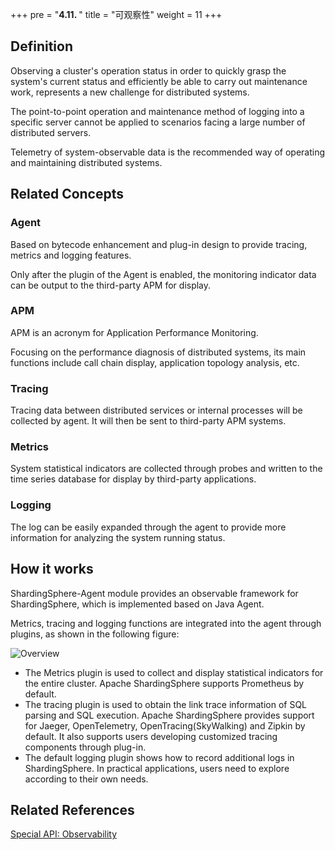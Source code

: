 +++
pre = "<b>4.11. </b>"
title = "可观察性"
weight = 11
+++

## Definition
Observing a cluster's operation status in order to quickly grasp the system's current status and efficiently be able to carry out maintenance work, represents a new challenge for distributed systems.

The point-to-point operation and maintenance method of logging into a specific server cannot be applied to scenarios facing a large number of distributed servers.

Telemetry of system-observable data is the recommended way of operating and maintaining distributed systems.

## Related Concepts

### Agent
Based on bytecode enhancement and plug-in design to provide tracing, metrics and logging features.

Only after the plugin of the Agent is enabled, the monitoring indicator data can be output to the third-party APM for display.

### APM
APM is an acronym for Application Performance Monitoring.

Focusing on the performance diagnosis of distributed systems, its main functions include call chain display, application topology analysis, etc.

### Tracing
Tracing data between distributed services or internal processes will be collected by agent. It will then be sent to third-party APM systems.

### Metrics
System statistical indicators are collected through probes and written to the time series database for display by third-party applications.

### Logging
The log can be easily expanded through the agent to provide more information for analyzing the system running status.

## How it works
ShardingSphere-Agent module provides an observable framework for ShardingSphere, which is implemented based on Java Agent.

Metrics, tracing and logging functions are integrated into the agent through plugins, as shown in the following figure:

![Overview](https://shardingsphere.apache.org/document/current/img/apm/overview_v4.png)

- The Metrics plugin is used to collect and display statistical indicators for the entire cluster. Apache ShardingSphere supports Prometheus by default.
- The tracing plugin is used to obtain the link trace information of SQL parsing and SQL execution. Apache ShardingSphere provides support for Jaeger, OpenTelemetry, OpenTracing(SkyWalking) and Zipkin by default. It also supports users developing customized tracing components through plug-in.
- The default logging plugin shows how to record additional logs in ShardingSphere. In practical applications, users need to explore according to their own needs.

## Related References
[Special API: Observability](/en/user-manual/shardingsphere-jdbc/special-api/observability/)
